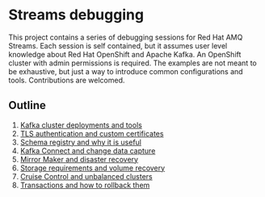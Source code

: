 # Streams debugging

This project contains a series of debugging sessions for Red Hat AMQ Streams. Each session is self contained, but it
assumes user level knowledge about Red Hat OpenShift and Apache Kafka. An OpenShift cluster with admin permissions is
required. The examples are not meant to be exhaustive, but just a way to introduce common configurations and tools.
Contributions are welcomed.

## Outline

1. [Kafka cluster deployments and tools](/sessions/001)
2. [TLS authentication and custom certificates](/sessions/002)
3. [Schema registry and why it is useful](/sessions/003)
4. [Kafka Connect and change data capture](/sessions/004)
5. [Mirror Maker and disaster recovery](/sessions/005)
6. [Storage requirements and volume recovery](/sessions/006)
7. [Cruise Control and unbalanced clusters](/sessions/007)
8. [Transactions and how to rollback them](/sessions/008)
